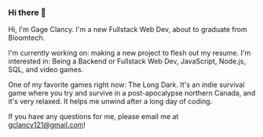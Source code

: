### Hi there 👋
Hi, I'm Gage Clancy. I'm a new Fullstack Web Dev, about to graduate from Bloomtech. 

I'm currently working on: making a new project to flesh out my resume.
I'm interested in: Being a Backend or Fullstack Web Dev, JavaScript, Node.js, SQL, and video games.

One of my favorite games right now: The Long Dark. It's an indie survival game where you try and survive in a post-apocalypse northern Canada, and it's very relaxed. It helps me unwind after a long day of coding. 

If you have any questions for me, please email me at gclancy121@gmail.com! 

